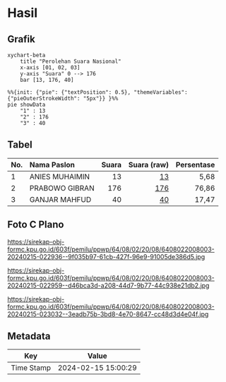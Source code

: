 # Hasil

## Grafik

```mermaid
xychart-beta
    title "Perolehan Suara Nasional"
    x-axis [01, 02, 03]
    y-axis "Suara" 0 --> 176
    bar [13, 176, 40]
```

```mermaid
%%{init: {"pie": {"textPosition": 0.5}, "themeVariables": {"pieOuterStrokeWidth": "5px"}} }%%
pie showData
    "1" : 13
    "2" : 176
    "3" : 40
```

## Tabel

| No. | Nama Paslon    | Suara | Suara (raw) | Persentase |
|:--- |:-------------- | -----:| -----------:| ----------:|
| 1   | ANIES MUHAIMIN | 13    | [13][p-1]   | 5,68       |
| 2   | PRABOWO GIBRAN | 176   | [176][p-2]  | 76,86      |
| 3   | GANJAR MAHFUD  | 40    | [40][p-3]   | 17,47      |


[p-1]: https://github.com/gigit-pemilu/pemilu-2024/blob/main/pilpres/hitung-suara/sub/64-kalimantan-timur/sub/08-kutai-timur/sub/02-muara-wahau/sub/2008-wahau-baru/sub/003-tps/sub/paslon-1.txt
[p-2]: https://github.com/gigit-pemilu/pemilu-2024/blob/main/pilpres/hitung-suara/sub/64-kalimantan-timur/sub/08-kutai-timur/sub/02-muara-wahau/sub/2008-wahau-baru/sub/003-tps/sub/paslon-2.txt
[p-3]: https://github.com/gigit-pemilu/pemilu-2024/blob/main/pilpres/hitung-suara/sub/64-kalimantan-timur/sub/08-kutai-timur/sub/02-muara-wahau/sub/2008-wahau-baru/sub/003-tps/sub/paslon-3.txt

## Foto C Plano

https://sirekap-obj-formc.kpu.go.id/603f/pemilu/ppwp/64/08/02/20/08/6408022008003-20240215-022936--9f035b97-61cb-427f-96e9-91005de386d5.jpg

https://sirekap-obj-formc.kpu.go.id/603f/pemilu/ppwp/64/08/02/20/08/6408022008003-20240215-022959--d46bca3d-a208-44d7-9b77-44c938e21db2.jpg

https://sirekap-obj-formc.kpu.go.id/603f/pemilu/ppwp/64/08/02/20/08/6408022008003-20240215-023032--3eadb75b-3bd8-4e70-8647-cc48d3d4e04f.jpg


## Metadata

| Key        | Value               |
| ---------- | ------------------- |
| Time Stamp | 2024-02-15 15:00:29 |



